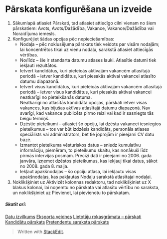 # Pārskata konfigurēšana un izveide

1.  Sākumlapā  atlasiet  Pārskati, tad atlasiet attiecīgo cilni vienam no šiem pārskatiem:  Avots,  Avots/Dažādība,  Vakance,  Vakance/Dažādība  vai  Noraidījuma iemesls.
2.  Konfigurējiet šādas opcijas pēc nepieciešamības:
    -   Nodaļa  – pēc noklusējuma pārskats tiek veidots par visām nodaļām; lai koncentrētos tikai uz vienu nodaļu, sarakstā atlasiet attiecīgās vērtības.
    -   No/līdz  – šie ir standarta datumu atlases lauki. Atlasītie datumi tiek iekļauti rezultātos.
    -   Ietvert kandidātus, kuri pieteicās aktīvajām vakancēm atlasītajā periodā  – ietver kandidātus, kuri piesakās aktīvai vakancei atlasīto datumu diapazonā.
    -   Ietvert visus kandidātus, kuri pieteicās aktīvajām vakancēm atlasītajā periodā  – ietver visus kandidātus, kuri piesakās aktīvai vakancei neatkarīgi no pieteikšanās datuma.  
        Neatkarīgi no atlasītās kandidāta opcijas, pārskati ietver visas vakances, kas bijušas aktīvas atlasītajā datumu diapazonā. Nav svarīgi, kad vakance publicēta pirmo reizi vai kad ir sasniegts tās beigu termiņš.
    -   Dzēstie pieteikumi  – atlasiet šo opciju, lai dzēstu vakancei iesniegtos pieteikumus – tos var būt izdzēsis kandidāts, personāla atlases speciālists vai administrators, bet tie joprojām ir pieejami CV datu bāzē.
    -   Izmantot pieteikuma vēsturiskos datus  – sniedz kumulatīvu informāciju, piemēram, to pieteikumu skaitu, kas nonākuši līdz pirmās intervijas posmam. Precīzi dati ir pieejami no 2006. gada janvāra, izņemot dzēstos pieteikumus, kas iekļauj tikai datus, sākot no 2008. gada 8. maija.
    -   Iekļaut apakšnodaļas  – šo opciju atlasa, lai iekļautu visas apakšnodaļas, kas pakļautas Nodaļu sarakstā atlasītajai nodaļai.
3.  Noklikšķiniet uz  Aktivizēt kolonnas redaktoru, tad noklikšķiniet uz X blakus kolonai, lai noņemtu no pārskata vai atlasītu vērtību no saraksta, un noklikšķiniet uz  Pievienot, lai pievienotu to pārskatam.
    

##### Skatīt arī:

[Datu izvilkums](data_extract.htm)
[Eksporta veidnes](export_templates.htm)
[Lietotāju rokasgrāmata – pārskati](guide_for_users_reports.htm)
[Kandidātu pārskats](candidate_report.htm)
[Pretendentu saraksta pārskats](applicant_list_report.htm)


> Written with [StackEdit](https://stackedit.io/).
<!--stackedit_data:
eyJoaXN0b3J5IjpbLTU1NTEwMjg2Nl19
-->